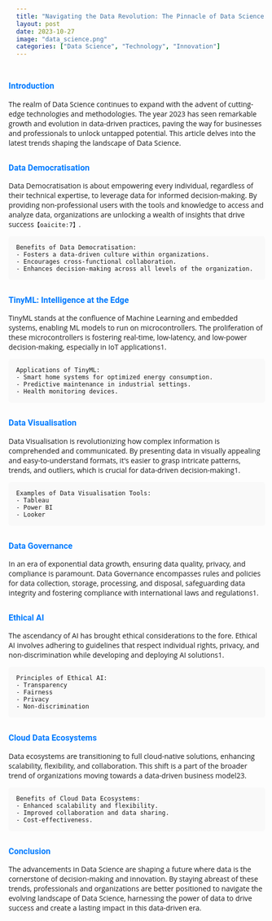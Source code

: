 ```yaml
---
title: "Navigating the Data Revolution: The Pinnacle of Data Science in 2023"
layout: post
date: 2023-10-27
image: "data_science.png"
categories: ["Data Science", "Technology", "Innovation"]
---
```


<style>
  @import url('https://fonts.googleapis.com/css2?family=Roboto:wght@300&display=swap');
  
  body {
      font-family: 'Open Sans', sans-serif;
  }

  h1 {
    font-family: 'Roboto', sans-serif;
    color: #007bff;
    margin-top: 30px;
  }

  h3 {
    font-family: 'Roboto', sans-serif;
    color: #007bff;
    margin-top: 30px;
  }

  h4 {
    font-family: 'Roboto', sans-serif;
    color: #EA950B;
    margin-top: 30px;
  }

  pre {
    background-color: #f9f9f9;
    padding: 15px;
    border-radius: 5px;
  }
</style>

### Introduction
The realm of Data Science continues to expand with the advent of cutting-edge technologies and methodologies. The year 2023 has seen remarkable growth and evolution in data-driven practices, paving the way for businesses and professionals to unlock untapped potential. This article delves into the latest trends shaping the landscape of Data Science.

### Data Democratisation
Data Democratisation is about empowering every individual, regardless of their technical expertise, to leverage data for informed decision-making. By providing non-professional users with the tools and knowledge to access and analyze data, organizations are unlocking a wealth of insights that drive success&#8203;``【oaicite:7】``&#8203;.

```plaintext
Benefits of Data Democratisation:
- Fosters a data-driven culture within organizations.
- Encourages cross-functional collaboration.
- Enhances decision-making across all levels of the organization.
```

### TinyML: Intelligence at the Edge
TinyML stands at the confluence of Machine Learning and embedded systems, enabling ML models to run on microcontrollers. The proliferation of these microcontrollers is fostering real-time, low-latency, and low-power decision-making, especially in IoT applications​1​.

```plaintext
Applications of TinyML:
- Smart home systems for optimized energy consumption.
- Predictive maintenance in industrial settings.
- Health monitoring devices.
```

### Data Visualisation
Data Visualisation is revolutionizing how complex information is comprehended and communicated. By presenting data in visually appealing and easy-to-understand formats, it's easier to grasp intricate patterns, trends, and outliers, which is crucial for data-driven decision-making​1​.

```plaintext
Examples of Data Visualisation Tools:
- Tableau
- Power BI
- Looker
```

### Data Governance
In an era of exponential data growth, ensuring data quality, privacy, and compliance is paramount. Data Governance encompasses rules and policies for data collection, storage, processing, and disposal, safeguarding data integrity and fostering compliance with international laws and regulations​1​.

### Ethical AI
The ascendancy of AI has brought ethical considerations to the fore. Ethical AI involves adhering to guidelines that respect individual rights, privacy, and non-discrimination while developing and deploying AI solutions​1​.

```plaintext
Principles of Ethical AI:
- Transparency
- Fairness
- Privacy
- Non-discrimination
```

### Cloud Data Ecosystems
Data ecosystems are transitioning to full cloud-native solutions, enhancing scalability, flexibility, and collaboration. This shift is a part of the broader trend of organizations moving towards a data-driven business model​2​​3​.

```plaintext
Benefits of Cloud Data Ecosystems:
- Enhanced scalability and flexibility.
- Improved collaboration and data sharing.
- Cost-effectiveness.
```

### Conclusion
The advancements in Data Science are shaping a future where data is the cornerstone of decision-making and innovation. By staying abreast of these trends, professionals and organizations are better positioned to navigate the evolving landscape of Data Science, harnessing the power of data to drive success and create a lasting impact in this data-driven era.
